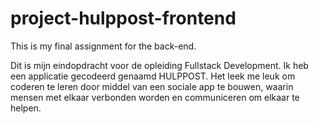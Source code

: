 # project-hulppost-frontend
This is my final assignment for the back-end.

Dit is mijn eindopdracht voor de opleiding Fullstack Development. 
Ik heb een applicatie gecodeerd genaamd HULPPOST.
Het leek me leuk om coderen te leren door middel van een sociale app te bouwen, waarin mensen met elkaar verbonden worden en communiceren om elkaar te helpen.

